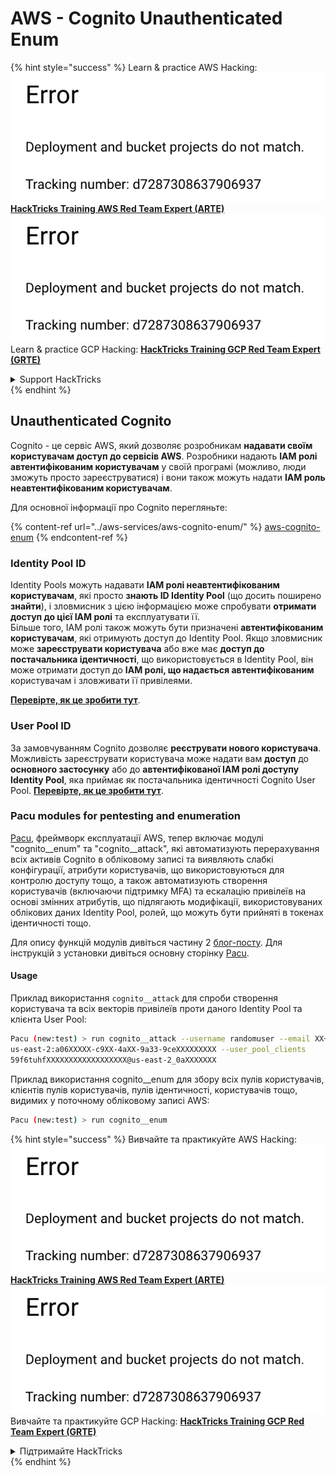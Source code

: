 # AWS - Cognito Unauthenticated Enum

{% hint style="success" %}
Learn & practice AWS Hacking:<img src="../../../.gitbook/assets/image (1) (1).png" alt="" data-size="line">[**HackTricks Training AWS Red Team Expert (ARTE)**](https://training.hacktricks.xyz/courses/arte)<img src="../../../.gitbook/assets/image (1) (1).png" alt="" data-size="line">\
Learn & practice GCP Hacking: <img src="../../../.gitbook/assets/image (2).png" alt="" data-size="line">[**HackTricks Training GCP Red Team Expert (GRTE)**<img src="../../../.gitbook/assets/image (2).png" alt="" data-size="line">](https://training.hacktricks.xyz/courses/grte)

<details>

<summary>Support HackTricks</summary>

* Check the [**subscription plans**](https://github.com/sponsors/carlospolop)!
* **Join the** 💬 [**Discord group**](https://discord.gg/hRep4RUj7f) or the [**telegram group**](https://t.me/peass) or **follow** us on **Twitter** 🐦 [**@hacktricks\_live**](https://twitter.com/hacktricks\_live)**.**
* **Share hacking tricks by submitting PRs to the** [**HackTricks**](https://github.com/carlospolop/hacktricks) and [**HackTricks Cloud**](https://github.com/carlospolop/hacktricks-cloud) github repos.

</details>
{% endhint %}

## Unauthenticated Cognito

Cognito - це сервіс AWS, який дозволяє розробникам **надавати своїм користувачам доступ до сервісів AWS**. Розробники надають **IAM ролі автентифікованим користувачам** у своїй програмі (можливо, люди зможуть просто зареєструватися) і вони також можуть надати **IAM роль неавтентифікованим користувачам**.

Для основної інформації про Cognito перегляньте:

{% content-ref url="../aws-services/aws-cognito-enum/" %}
[aws-cognito-enum](../aws-services/aws-cognito-enum/)
{% endcontent-ref %}

### Identity Pool ID

Identity Pools можуть надавати **IAM ролі неавтентифікованим користувачам**, які просто **знають ID Identity Pool** (що досить поширено **знайти**), і зловмисник з цією інформацією може спробувати **отримати доступ до цієї IAM ролі** та експлуатувати її.\
Більше того, IAM ролі також можуть бути призначені **автентифікованим користувачам**, які отримують доступ до Identity Pool. Якщо зловмисник може **зареєструвати користувача** або вже має **доступ до постачальника ідентичності**, що використовується в Identity Pool, він може отримати доступ до **IAM ролі, що надається автентифікованим** користувачам і зловживати її привілеями.

[**Перевірте, як це зробити тут**](../aws-services/aws-cognito-enum/cognito-identity-pools.md).

### User Pool ID

За замовчуванням Cognito дозволяє **реєструвати нового користувача**. Можливість зареєструвати користувача може надати вам **доступ** до **основного застосунку** або до **автентифікованої IAM ролі доступу Identity Pool**, яка приймає як постачальника ідентичності Cognito User Pool. [**Перевірте, як це зробити тут**](../aws-services/aws-cognito-enum/cognito-user-pools.md#registration).

### Pacu modules for pentesting and enumeration

[Pacu](https://github.com/RhinoSecurityLabs/pacu), фреймворк експлуатації AWS, тепер включає модулі "cognito\_\_enum" та "cognito\_\_attack", які автоматизують перерахування всіх активів Cognito в обліковому записі та виявляють слабкі конфігурації, атрибути користувачів, що використовуються для контролю доступу тощо, а також автоматизують створення користувачів (включаючи підтримку MFA) та ескалацію привілеїв на основі змінних атрибутів, що підлягають модифікації, використовуваних облікових даних Identity Pool, ролей, що можуть бути прийняті в токенах ідентичності тощо.

Для опису функцій модулів дивіться частину 2 [блог-посту](https://rhinosecuritylabs.com/aws/attacking-aws-cognito-with-pacu-p2). Для інструкцій з установки дивіться основну сторінку [Pacu](https://github.com/RhinoSecurityLabs/pacu).

#### Usage

Приклад використання `cognito__attack` для спроби створення користувача та всіх векторів привілеїв проти даного Identity Pool та клієнта User Pool:
```bash
Pacu (new:test) > run cognito__attack --username randomuser --email XX+sdfs2@gmail.com --identity_pools
us-east-2:a06XXXXX-c9XX-4aXX-9a33-9ceXXXXXXXXX --user_pool_clients
59f6tuhfXXXXXXXXXXXXXXXXXX@us-east-2_0aXXXXXXX
```
Приклад використання cognito\_\_enum для збору всіх пулів користувачів, клієнтів пулів користувачів, пулів ідентичності, користувачів тощо, видимих у поточному обліковому записі AWS:
```bash
Pacu (new:test) > run cognito__enum
```
{% hint style="success" %}
Вивчайте та практикуйте AWS Hacking:<img src="../../../.gitbook/assets/image (1) (1).png" alt="" data-size="line">[**HackTricks Training AWS Red Team Expert (ARTE)**](https://training.hacktricks.xyz/courses/arte)<img src="../../../.gitbook/assets/image (1) (1).png" alt="" data-size="line">\
Вивчайте та практикуйте GCP Hacking: <img src="../../../.gitbook/assets/image (2).png" alt="" data-size="line">[**HackTricks Training GCP Red Team Expert (GRTE)**<img src="../../../.gitbook/assets/image (2).png" alt="" data-size="line">](https://training.hacktricks.xyz/courses/grte)

<details>

<summary>Підтримайте HackTricks</summary>

* Перевірте [**плани підписки**](https://github.com/sponsors/carlospolop)!
* **Приєднуйтесь до** 💬 [**групи Discord**](https://discord.gg/hRep4RUj7f) або [**групи telegram**](https://t.me/peass) або **слідкуйте** за нами в **Twitter** 🐦 [**@hacktricks\_live**](https://twitter.com/hacktricks\_live)**.**
* **Діліться хакерськими трюками, надсилаючи PR до** [**HackTricks**](https://github.com/carlospolop/hacktricks) та [**HackTricks Cloud**](https://github.com/carlospolop/hacktricks-cloud) репозиторіїв на github.

</details>
{% endhint %}
